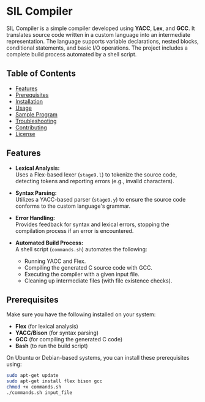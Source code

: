 # SIL Compiler

SIL Compiler is a simple compiler developed using **YACC**, **Lex**, and **GCC**. It translates source code written in a custom language into an intermediate representation. The language supports variable declarations, nested blocks, conditional statements, and basic I/O operations. The project includes a complete build process automated by a shell script.

## Table of Contents

- [Features](#features)
- [Prerequisites](#prerequisites)
- [Installation](#installation)
- [Usage](#usage)
- [Sample Program](#sample-program)
- [Troubleshooting](#troubleshooting)
- [Contributing](#contributing)
- [License](#license)

## Features

- **Lexical Analysis:**  
  Uses a Flex-based lexer (`stage9.l`) to tokenize the source code, detecting tokens and reporting errors (e.g., invalid characters).

- **Syntax Parsing:**  
  Utilizes a YACC-based parser (`stage9.y`) to ensure the source code conforms to the custom language's grammar.

- **Error Handling:**  
  Provides feedback for syntax and lexical errors, stopping the compilation process if an error is encountered.

- **Automated Build Process:**  
  A shell script (`commands.sh`) automates the following:
  - Running YACC and Flex.
  - Compiling the generated C source code with GCC.
  - Executing the compiler with a given input file.
  - Cleaning up intermediate files (with file existence checks).

## Prerequisites

Make sure you have the following installed on your system:

- **Flex** (for lexical analysis)
- **YACC/Bison** (for syntax parsing)
- **GCC** (for compiling the generated C code)
- **Bash** (to run the build script)

On Ubuntu or Debian-based systems, you can install these prerequisites using:

```bash
sudo apt-get update
sudo apt-get install flex bison gcc
chmod +x commands.sh
./commands.sh input_file
```
